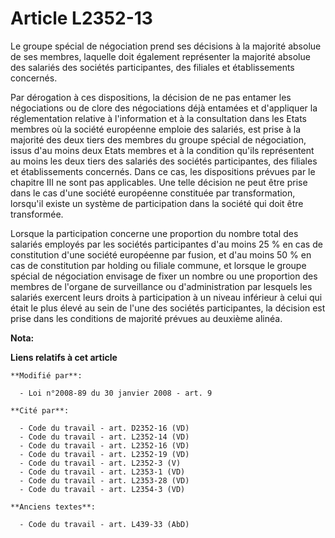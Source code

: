 # Article L2352-13

Le groupe spécial de négociation prend ses décisions à la majorité absolue de ses membres, laquelle doit également
représenter la majorité absolue des salariés des sociétés participantes, des filiales et établissements concernés. 

Par dérogation à ces dispositions, la décision de ne pas entamer les négociations ou de clore des négociations déjà entamées
et   d'appliquer la réglementation relative à l'information et à la consultation dans les Etats membres où la société
européenne emploie des salariés, est prise à la majorité des deux tiers des membres du groupe spécial de négociation, issus
d'au moins deux Etats membres et à la condition qu'ils représentent au moins les deux tiers des salariés des sociétés
participantes, des filiales et établissements concernés. Dans ce cas, les dispositions prévues par le chapitre III ne sont
pas applicables. Une telle décision ne peut être prise dans le cas d'une société européenne constituée par transformation,
lorsqu'il existe un système de participation dans la société qui doit être transformée. 

Lorsque la participation concerne une proportion du nombre total des salariés employés par les sociétés participantes d'au
moins 25 % en cas de constitution d'une société européenne par fusion, et d'au moins 50 % en cas de constitution par holding
ou filiale commune, et lorsque le groupe spécial de négociation envisage de fixer un nombre ou une proportion des membres de
l'organe de surveillance ou d'administration par lesquels les salariés exercent leurs droits à participation à un niveau
inférieur à celui qui était le plus élevé au sein de l'une des sociétés participantes, la décision est prise dans les
conditions de majorité prévues au deuxième alinéa.

**Nota:**



**Liens relatifs à cet article**

	**Modifié par**:

	  - Loi n°2008-89 du 30 janvier 2008 - art. 9

	**Cité par**:

	  - Code du travail - art. D2352-16 (VD)
	  - Code du travail - art. L2352-14 (VD)
	  - Code du travail - art. L2352-16 (VD)
	  - Code du travail - art. L2352-19 (VD)
	  - Code du travail - art. L2352-3 (V)
	  - Code du travail - art. L2353-1 (VD)
	  - Code du travail - art. L2353-28 (VD)
	  - Code du travail - art. L2354-3 (VD)

	**Anciens textes**:

	  - Code du travail - art. L439-33 (AbD)
